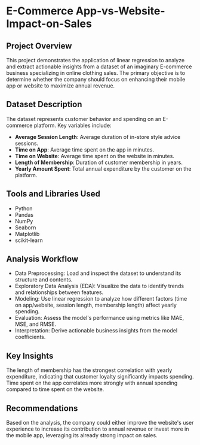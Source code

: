 # E-Commerce App-vs-Website-Impact-on-Sales
## Project Overview
This project demonstrates the application of linear regression to analyze and extract actionable insights from a dataset of an imaginary E-commerce business specializing in online clothing sales. The primary objective is to determine whether the company should focus on enhancing their mobile app or website to maximize annual revenue.

## Dataset Description
The dataset represents customer behavior and spending on an E-commerce platform. Key variables include:

- **Average Session Length**: Average duration of in-store style advice sessions.
- **Time on App**: Average time spent on the app in minutes.
- **Time on Website**: Average time spent on the website in minutes.
- **Length of Membership**: Duration of customer membership in years.
- **Yearly Amount Spent**: Total annual expenditure by the customer on the platform.
  
## Tools and Libraries Used
- Python
- Pandas
- NumPy
- Seaborn
- Matplotlib
- scikit-learn
  
## Analysis Workflow
- Data Preprocessing: Load and inspect the dataset to understand its structure and contents.
- Exploratory Data Analysis (EDA): Visualize the data to identify trends and relationships between features.
- Modeling: Use linear regression to analyze how different factors (time on app/website, session length, membership length) affect yearly spending.
- Evaluation: Assess the model's performance using metrics like MAE, MSE, and RMSE.
- Interpretation: Derive actionable business insights from the model coefficients.

## Key Insights
The length of membership has the strongest correlation with yearly expenditure, indicating that customer loyalty significantly impacts spending.
Time spent on the app correlates more strongly with annual spending compared to time spent on the website.

## Recommendations
Based on the analysis, the company could either improve the website's user experience to increase its contribution to annual revenue or invest more in the mobile app, leveraging its already strong impact on sales.

